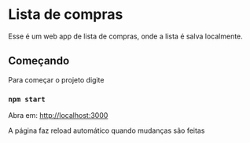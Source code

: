 # Lista de compras

Esse é um web app de lista de compras, onde a lista é salva localmente.

## Começando

Para começar o projeto digite

### `npm start`

Abra em: [http://localhost:3000](http://localhost:3000)

A página faz reload automático quando mudanças são feitas